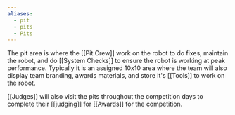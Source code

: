 ```yaml
---
aliases:
  - pit
  - pits
  - Pits
---
```



The pit area is where the [[Pit Crew]] work on the robot to do fixes, maintain the robot, and do [[System Checks]] to ensure the robot is working at peak performance. Typically it is an assigned 10x10 area where the team will also display team branding, awards materials, and store it's [[Tools]] to work on the robot.

[[Judges]] will also visit the pits throughout the competition days to complete their [[judging]] for [[Awards]] for the competition.